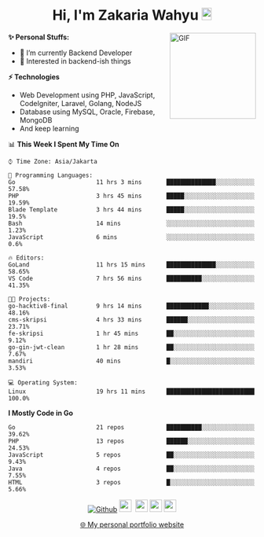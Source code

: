 <h1 align="center">Hi, I'm Zakaria Wahyu <img src="https://github.com/TheDudeThatCode/TheDudeThatCode/blob/master/Assets/Hi.gif" width="20px" height="25px"></h1>

<img align="right" alt="GIF" height="175px" src="https://www.nayakapratama.co.id/wp-content/uploads/2019/07/Website-Maintenance.gif" />

**✨ Personal Stuffs:**
- 🔭 I’m currently Backend Developer
- 🌱 Interested in backend-ish things

**⚡ Technologies**
- Web Development using PHP, JavaScript, CodeIgniter, Laravel, Golang, NodeJS
- Database using MySQL, Oracle, Firebase, MongoDB
- And keep learning

<!--START_SECTION:waka-->
📊 **This Week I Spent My Time On** 

```text
⌚︎ Time Zone: Asia/Jakarta

💬 Programming Languages: 
Go                       11 hrs 3 mins       ██████████████░░░░░░░░░░░   57.58% 
PHP                      3 hrs 45 mins       █████░░░░░░░░░░░░░░░░░░░░   19.59% 
Blade Template           3 hrs 44 mins       █████░░░░░░░░░░░░░░░░░░░░   19.5% 
Bash                     14 mins             ░░░░░░░░░░░░░░░░░░░░░░░░░   1.23% 
JavaScript               6 mins              ░░░░░░░░░░░░░░░░░░░░░░░░░   0.6%

🔥 Editors: 
GoLand                   11 hrs 15 mins      ██████████████░░░░░░░░░░░   58.65% 
VS Code                  7 hrs 56 mins       ██████████░░░░░░░░░░░░░░░   41.35%

🐱‍💻 Projects: 
go-hacktiv8-final        9 hrs 14 mins       ████████████░░░░░░░░░░░░░   48.16% 
cms-skripsi              4 hrs 33 mins       ██████░░░░░░░░░░░░░░░░░░░   23.71% 
fe-skripsi               1 hr 45 mins        ██░░░░░░░░░░░░░░░░░░░░░░░   9.12% 
go-gin-jwt-clean         1 hr 28 mins        ██░░░░░░░░░░░░░░░░░░░░░░░   7.67% 
mandiri                  40 mins             █░░░░░░░░░░░░░░░░░░░░░░░░   3.53%

💻 Operating System: 
Linux                    19 hrs 11 mins      █████████████████████████   100.0%

```

**I Mostly Code in Go** 

```text
Go                       21 repos            ██████████░░░░░░░░░░░░░░░   39.62% 
PHP                      13 repos            ██████░░░░░░░░░░░░░░░░░░░   24.53% 
JavaScript               5 repos             ██░░░░░░░░░░░░░░░░░░░░░░░   9.43% 
Java                     4 repos             ██░░░░░░░░░░░░░░░░░░░░░░░   7.55% 
HTML                     3 repos             █░░░░░░░░░░░░░░░░░░░░░░░░   5.66%

```



<!--END_SECTION:waka-->

<p align="center">
<a href="https://github.com/zakariawahyu" target="_blank"><img alt="Github" src="https://img.shields.io/badge/GitHub-%2312100E.svg?&style=for-the-badge&logo=Github&logoColor=white" /></a>
<a href="https://www.twitter.com/_zakariawahyu"><img src="https://img.shields.io/badge/twitter-%231DA1F2.svg?&style=for-the-badge&logo=twitter&logoColor=white" height=25></a> 
<a href="https://www.linkedin.com/in/zakariawahyu"><img src="https://img.shields.io/badge/linkedin-%230077B5.svg?&style=for-the-badge&logo=linkedin&logoColor=white" height=25></a> 
<a href="https://www.instagram.com/_zakariawahyu"><img src="https://img.shields.io/badge/instagram-%23E4405F.svg?&style=for-the-badge&logo=instagram&logoColor=white" height=25></a>
<a href="https://medium.com/@zakariawahyu"><img src="https://img.shields.io/badge/Medium-12100E?style=for-the-badge&logo=medium&logoColor=white" height=25></a>
</p>
<p align="center"><a href="https://www.zakariawahyu.com" target="_blank">🌐 My personal portfolio website</a></p>
